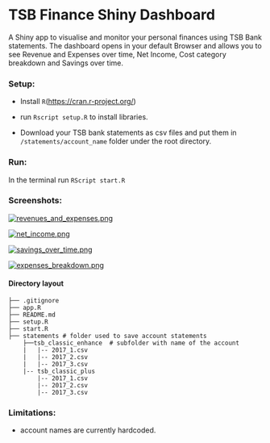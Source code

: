 # TSB Finance Shiny Dashboard

A Shiny app to visualise and monitor your personal finances using TSB Bank statements. The dashboard opens in your default Browser and allows you to see Revenue and Expenses over time, Net Income, Cost category breakdown and Savings over time.

### Setup:
- Install `R`(https://cran.r-project.org/)

- run `Rscript setup.R` to install libraries.
- Download your TSB bank statements as csv files and put them in `/statements/account_name` folder under the root directory.

### Run:
In the terminal run `RScript start.R`

### Screenshots:

[![revenues_and_expenses.png](https://s18.postimg.cc/m658isvnt/revenues_and_expenses.png)](https://postimg.cc/image/9er2calvp/)

[![net_income.png](https://s18.postimg.cc/6xfb51hex/net_income.png)](https://postimg.cc/image/9rigihjl1/)


[![savings_over_time.png](https://s18.postimg.cc/imjat00nt/savings_over_time.png)](https://postimg.cc/image/bw2tjkdhx/)

[![expenses_breakdown.png](https://s18.postimg.cc/ongzq0i49/expenses_breakdown.png)](https://postimg.cc/image/91zo6265x/)


#### Directory layout

    ├── .gitignore
    ├── app.R
    ├── README.md
    ├── setup.R
    ├── start.R
    ├── statements # folder used to save account statements
        ├──tsb_classic_enhance  # subfolder with name of the account
        |   |-- 2017_1.csv 
        |   |-- 2017_2.csv
        |   |-- 2017_3.csv
        |-- tsb_classic_plus
            |-- 2017_1.csv
            |-- 2017_2.csv
            |-- 2017_3.csv
            
### Limitations:
- account names are currently hardcoded.